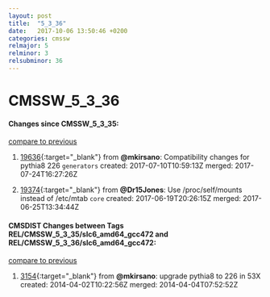 ```yaml
---
layout: post
title:  "5_3_36"
date:   2017-10-06 13:50:46 +0200
categories: cmssw
relmajor: 5
relminor: 3
relsubminor: 36
---
```


# CMSSW_5_3_36
#### Changes since CMSSW_5_3_35:
[compare to previous](https://github.com/cms-sw/cmssw/compare/CMSSW_5_3_35...CMSSW_5_3_36)



1. [19636](http://github.com/cms-sw/cmssw/pull/19636){:target="_blank"}  from **@mkirsano**: Compatibility changes for pythia8 226 `generators`  created: 2017-07-10T10:59:13Z merged: 2017-07-24T16:27:26Z

1. [19374](http://github.com/cms-sw/cmssw/pull/19374){:target="_blank"}  from **@Dr15Jones**: Use /proc/self/mounts instead of /etc/mtab `core`  created: 2017-06-19T20:26:15Z merged: 2017-06-25T13:34:44Z

#### CMSDIST Changes between Tags REL/CMSSW_5_3_35/slc6_amd64_gcc472 and REL/CMSSW_5_3_36/slc6_amd64_gcc472:
[compare to previous](https://github.com/cms-sw/cmsdist/compare/REL/CMSSW_5_3_35/slc6_amd64_gcc472...REL/CMSSW_5_3_36/slc6_amd64_gcc472)



1. [3154](http://github.com/cms-sw/cmssw/pull/3154){:target="_blank"}  from **@mkirsano**: upgrade pythia8 to 226 in 53X created: 2014-04-02T10:22:56Z merged: 2014-04-04T07:52:52Z
